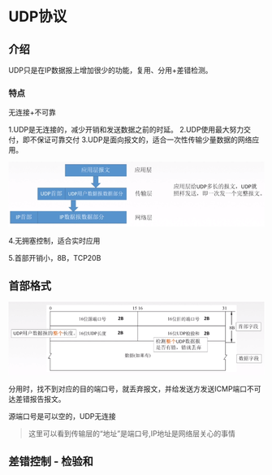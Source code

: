 # UDP协议

## 介绍

UDP只是在IP数据报上增加很少的功能，复用、分用+差错检测。



### 特点

无连接+不可靠

1.UDP是无连接的，减少开销和发送数据之前的时延。
2.UDP使用最大努力交付，即不保证可靠交付
3.UDP是面向报文的，适合一次性传输少量数据的网络应用。

![1566052510927](assets/UDP/1566052510927.png)

4.无拥塞控制，适合实时应用

5.首部开销小，8B，TCP20B



## 首部格式

![1566052662168](assets/UDP/1566052662168.png)

分用时，找不到对应的目的端口号，就丢弃报文，并给发送方发送ICMP端口不可达差错报告报文。

源端口号是可以空的，UDP无连接

> 这里可以看到传输层的“地址”是端口号,IP地址是网络层关心的事情

## 差错控制 - 检验和

